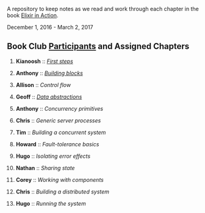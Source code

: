 A repository to keep notes as we read and work through each chapter in the book [Elixir in Action](https://www.manning.com/books/elixir-in-action).

December 1, 2016 - March 2, 2017

## Book Club [Participants](people.md) and Assigned Chapters

1. **Kianoosh** :: [*First steps*](chapter_1_notes.md)

2. **Anthony** :: [*Building blocks*](chapter_2_notes.md)

3. **Allison** :: *Control flow*

4. **Geoff** :: [*Data abstractions*](chapter_4_notes.md)

5. **Anthony** :: *Concurrency primitives*

6. **Chris** :: *Generic server processes*

7. **Tim** :: *Building a concurrent system*

8. **Howard** :: *Fault-tolerance basics*

9. **Hugo** :: *Isolating error effects*

10. **Nathan** :: *Sharing state*

11. **Corey** :: *Working with components*

12. **Chris** :: *Building a distributed system*

13. **Hugo** :: *Running the system*
